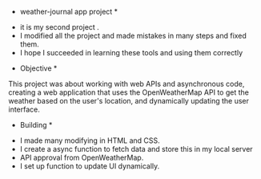 - weather-journal app project \*

* it is my second project .
* I modified all the project and made mistakes in many steps and fixed them.
* I hope I succeeded in learning these tools and using them correctly

- Objective \*

This project was about working with web APIs and asynchronous code, creating a web application that uses the OpenWeatherMap API to get the weather based on the user's location, and dynamically updating the user interface.

- Building \*

* I made many modifying in HTML and CSS.
* I create a async function to fetch data and store this in my local server
* API approval from OpenWeatherMap.
* I set up function to update UI dynamically.
